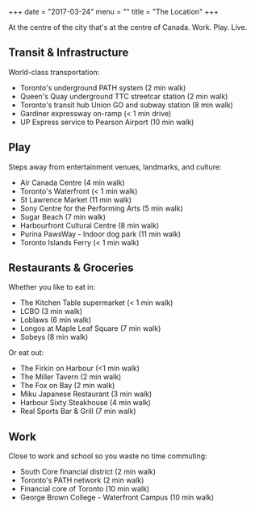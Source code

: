 +++
date = "2017-03-24"
menu = ""
title = "The Location"
+++
At the centre of the city that's at the centre of Canada.
Work. Play. Live.

**Transit & Infrastructure**
---------------------------------

World-class transportation:

 - Toronto's underground PATH system (2 min walk)
 - Queen's Quay underground TTC streetcar station (2 min walk)
 - Toronto's transit hub Union GO and subway station (8 min walk)
 - Gardiner expressway on-ramp (< 1 min drive)
 - UP Express service to Pearson Airport (10 min walk)

**Play**
---------------------------------

Steps away from entertainment venues, landmarks, and culture:

 - Air Canada Centre (4 min walk)
 - Toronto's Waterfront (< 1 min walk)
 - St Lawrence Market (11 min walk)
 - Sony Centre for the Performing Arts (5 min walk)
 - Sugar Beach (7 min walk)
 - Harbourfront Cultural Centre (8 min walk)
 - Purina PawsWay - Indoor dog park (11 min walk)
 - Toronto Islands Ferry (< 1 min walk)

**Restaurants & Groceries**
---------------------------------

Whether you like to eat in:

 - The Kitchen Table supermarket (< 1 min walk)
 - LCBO (3 min walk)
 - Loblaws (6 min walk)
 - Longos at Maple Leaf Square (7 min walk)
 - Sobeys (8 min walk)

 Or eat out:

 - The Firkin on Harbour (<1 min walk)
 - The Miller Tavern (2 min walk)
 - The Fox on Bay (2 min walk)
 - Miku Japanese Restaurant  (3 min walk)
 - Harbour Sixty Steakhouse  (4 min walk)
 - Real Sports Bar & Grill (7 min walk)

**Work**
---------------------------------

Close to work and school so you waste no time commuting:

 - South Core financial district  (2 min walk)
 - Toronto's PATH network (2 min walk)
 - Financial core of Toronto (10 min walk)
 - George Brown College - Waterfront Campus (10 min walk)

